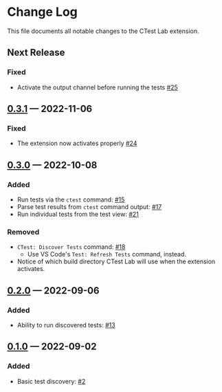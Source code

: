 <!-- markdownlint-disable MD024 -->

# Change Log

This file documents all notable changes to the CTest Lab extension.

## Next Release

### Fixed

- Activate the output channel before running the tests
  [#25](https://github.com/brobeson/ctest-lab/issues/25)

## [0.3.1] — 2022-11-06

### Fixed

- The extension now activates properly
  [#24](https://github.com/brobeson/ctest-lab/issues/24)

## [0.3.0] — 2022-10-08

### Added

- Run tests via the `ctest` command:
  [#15](https://github.com/brobeson/ctest-lab/issues/15)
- Parse test results from `ctest` command output:
  [#17](https://github.com/brobeson/ctest-lab/issues/15)
- Run individual tests from the test view:
  [#21](https://github.com/brobeson/ctest-lab/issues/21)

### Removed

- `CTest: Discover Tests` command:
  [#18](https://github.com/brobeson/ctest-lab/issues/18)
  - Use VS Code's `Test: Refresh Tests` command, instead.
- Notice of which build directory CTest Lab will use when the extension
  activates.

## [0.2.0] — 2022-09-06

### Added

- Ability to run discovered tests:
  [#13](https://github.com/brobeson/ctest-lab/issues/13)

## [0.1.0] — 2022-09-02

### Added

- Basic test discovery: [#2](https://github.com/brobeson/ctest-lab/issues/2)

[unreleased]: https://github.com/brobeson/ctest-lab/compare/v0.3.1...HEAD
[0.3.1]: https://github.com/brobeson/ctest-lab/compare/v0.3.0...v0.3.1
[0.3.0]: https://github.com/brobeson/ctest-lab/compare/v0.2.0...v0.3.0
[0.2.0]: https://github.com/brobeson/ctest-lab/compare/v0.1.0...v0.2.0
[0.1.0]:
  https://github.com/brobeson/ctest-lab/compare/2e0e350936d6e22192fe289864c565795f6b7924...v0.1.0
